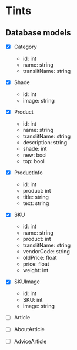 # Tints
## Database models
- [x] Category
	- id: int
	- name: string
	- translitName: string

- [x] Shade
	- id: int
	- image: string

- [x] Product
	- id: int
	- name: string
	- translitName: string
	- description: string
	- shade: int
	- new: bool
	- top: bool

- [x] ProductInfo
	- id: int
	- product: int
	- title: string
	- text: string

- [x] SKU
	- id: int
	- name: string
	- product: int
	- translitName: string
	- vendorCode: string
	- oldPrice: float
	- price: float
	- weight: int

- [x] SKUImage
	- id: int
	- SKU: int
	- image: string

- [ ] Article
- [ ] AboutArticle
- [ ] AdviceArticle